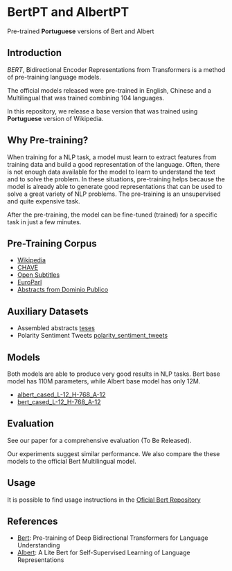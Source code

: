 # BertPT and AlbertPT
Pre-trained **Portuguese** versions of Bert and Albert

## Introduction
*BERT*, Bidirectional Encoder Representations from Transformers is a method of pre-training language models.

The official models released were pre-trained in English, Chinese and a Multilingual that was trained combining 104 languages.

In this repository, we release a base version that was trained using **Portuguese** version of Wikipedia.

## Why Pre-training?
When training for a NLP task, a model must learn to extract features from training data and build a good representation of the language.
Often, there is not enough data available for the model to learn to understand the text and to solve the problem.
In these situations, pre-training helps because the model is already able to generate good representations that can be used to solve a great variety of NLP problems.
The pre-training is an unsupervised and quite expensive task.

After the pre-training, the model can be fine-tuned (trained) for a specific task in just a few minutes. 

## Pre-Training Corpus
- [Wikipedia](https://dumps.wikimedia.org/backup-index.html)
- [CHAVE](https://www.linguateca.pt/CHAVE/)
- [Open Subtitles](http://opus.nlpl.eu/OpenSubtitles-v2016.php)
- [EuroParl](http://opus.nlpl.eu/Europarl.php)
- [Abstracts from Dominio Publico](http://www.dominiopublico.gov.br/pesquisa/PesquisaObraForm.jsp)

## Auxiliary Datasets
- Assembled abstracts [teses](https://drive.google.com/open?id=1faI_PVQiiWvP0qK9UQGq7D78KKqs8t1H)
- Polarity Sentiment Tweets [polarity_sentiment_tweets](https://drive.google.com/open?id=1-VvfOaph71Dlq6ZdVGQP7bAnmy33QIoj)

## Models
Both models are able to produce very good results in NLP tasks.
Bert base model has 110M parameters, while Albert base model has only 12M. 

- [albert_cased_L-12_H-768_A-12](https://drive.google.com/open?id=1GUveRMJyBJmDmCWnnz7OrdEZsGtKFQ6S)
- [bert_cased_L-12_H-768_A-12](https://drive.google.com/open?id=1qQ0WL9GGg8P1g8eOOxW8Ts9GXQA4IoEo)

## Evaluation
See our paper for a comprehensive evaluation (To Be Released).

Our experiments suggest similar performance. 
We also compare the these models to the official Bert Multilingual model.

## Usage
It is possible to find usage instructions in the [Oficial Bert Repository](https://github.com/google-research/bert)

## References
- [Bert](https://github.com/google-research/bert): Pre-training of Deep Bidirectional Transformers for Language Understanding 
- [Albert](https://github.com/google-research/albert): A Lite Bert for Self-Supervised Learning of Language Representations
 


